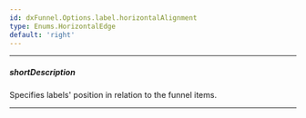 ```yaml
---
id: dxFunnel.Options.label.horizontalAlignment
type: Enums.HorizontalEdge
default: 'right'
---
```

---
##### shortDescription
Specifies labels' position in relation to the funnel items.

---
<!-- Description goes here -->